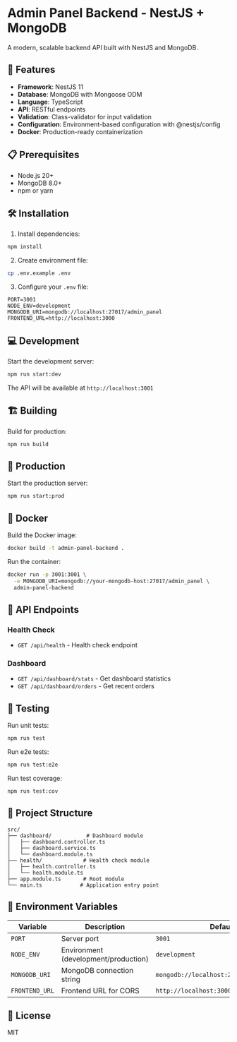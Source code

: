 # Admin Panel Backend - NestJS + MongoDB

A modern, scalable backend API built with NestJS and MongoDB.

## 🚀 Features

- **Framework**: NestJS 11
- **Database**: MongoDB with Mongoose ODM
- **Language**: TypeScript
- **API**: RESTful endpoints
- **Validation**: Class-validator for input validation
- **Configuration**: Environment-based configuration with @nestjs/config
- **Docker**: Production-ready containerization

## 📋 Prerequisites

- Node.js 20+
- MongoDB 8.0+
- npm or yarn

## 🛠️ Installation

1. Install dependencies:
```bash
npm install
```

2. Create environment file:
```bash
cp .env.example .env
```

3. Configure your `.env` file:
```env
PORT=3001
NODE_ENV=development
MONGODB_URI=mongodb://localhost:27017/admin_panel
FRONTEND_URL=http://localhost:3000
```

## 💻 Development

Start the development server:
```bash
npm run start:dev
```

The API will be available at `http://localhost:3001`

## 🏗️ Building

Build for production:
```bash
npm run build
```

## 🚀 Production

Start the production server:
```bash
npm run start:prod
```

## 🐳 Docker

Build the Docker image:
```bash
docker build -t admin-panel-backend .
```

Run the container:
```bash
docker run -p 3001:3001 \
  -e MONGODB_URI=mongodb://your-mongodb-host:27017/admin_panel \
  admin-panel-backend
```

## 📡 API Endpoints

### Health Check
- `GET /api/health` - Health check endpoint

### Dashboard
- `GET /api/dashboard/stats` - Get dashboard statistics
- `GET /api/dashboard/orders` - Get recent orders

## 🧪 Testing

Run unit tests:
```bash
npm run test
```

Run e2e tests:
```bash
npm run test:e2e
```

Run test coverage:
```bash
npm run test:cov
```

## 📁 Project Structure

```
src/
├── dashboard/           # Dashboard module
│   ├── dashboard.controller.ts
│   ├── dashboard.service.ts
│   └── dashboard.module.ts
├── health/             # Health check module
│   ├── health.controller.ts
│   └── health.module.ts
├── app.module.ts       # Root module
└── main.ts            # Application entry point
```

## 🔐 Environment Variables

| Variable | Description | Default |
|----------|-------------|---------|
| `PORT` | Server port | `3001` |
| `NODE_ENV` | Environment (development/production) | `development` |
| `MONGODB_URI` | MongoDB connection string | `mongodb://localhost:27017/admin_panel` |
| `FRONTEND_URL` | Frontend URL for CORS | `http://localhost:3000` |

## 📝 License

MIT
